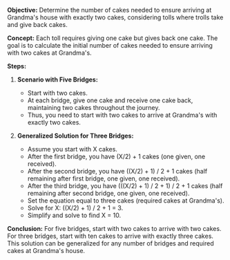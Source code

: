 **Objective:**
Determine the number of cakes needed to ensure arriving at Grandma's house with exactly two cakes, considering tolls where trolls take and give back cakes.

**Concept:**
Each toll requires giving one cake but gives back one cake. The goal is to calculate the initial number of cakes needed to ensure arriving with two cakes at Grandma's.

**Steps:**
1. **Scenario with Five Bridges:**
   - Start with two cakes.
   - At each bridge, give one cake and receive one cake back, maintaining two cakes throughout the journey.
   - Thus, you need to start with two cakes to arrive at Grandma's with exactly two cakes.

2. **Generalized Solution for Three Bridges:**
   - Assume you start with X cakes.
   - After the first bridge, you have (X/2) + 1 cakes (one given, one received).
   - After the second bridge, you have ((X/2) + 1) / 2 + 1 cakes (half remaining after first bridge, one given, one received).
   - After the third bridge, you have (((X/2) + 1) / 2 + 1) / 2 + 1 cakes (half remaining after second bridge, one given, one received).
   - Set the equation equal to three cakes (required cakes at Grandma's).
   - Solve for X: ((X/2) + 1) / 2 + 1 = 3.
   - Simplify and solve to find X = 10.

**Conclusion:**
For five bridges, start with two cakes to arrive with two cakes. For three bridges, start with ten cakes to arrive with exactly three cakes. This solution can be generalized for any number of bridges and required cakes at Grandma's house.
